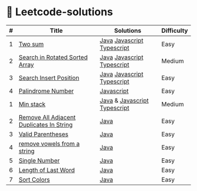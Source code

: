 # 🚀 Leetcode-solutions



| # | Title | Solutions | Difficulty |
|---|-------|----------|------------|
| 1 | [Two sum ](https://leetcode.com/problems/two-sum/)| [Java](./codes/Java/Leetcodes/src/main/TwoSum.java)  [Javascript](./codes/Javascript/Leetcodes/src/TwoSum.js)    [Typescript](./codes/Typescript/Leetcodes/src/TwoSum.ts)| Easy |
| 2 | [Search in Rotated Sorted Array](https://leetcode.com/problems/search-in-rotated-sorted-array/) | [Java](./codes/Java/Leetcodes/src/main/Search%20in%20Rotated%20Sorted%20Array.java)  [Javascript](./codes/Javascript/Leetcodes/src/Search%20in%20Rotated%20Sorted%20Array.js)  [Typescript](./codes/Typescript/Leetcodes/src/Search%20in%20Rotated%20Sorted%20Array.ts) | Medium |
| 3 | [Search Insert Position](https://leetcode.com/problems/search-insert-position/) | [Java](./codes/Java/Leetcodes/src/main/Search%20Insert%20Position.java)  [Javascript](./codes/Javascript/Leetcodes/src/Search%20Insert%20Position.js)  [Typescript](./codes/Typescript/Leetcodes/src/Search%20Insert%20Position.ts)| Easy |
| 4 | [Palindrome Number](https://leetcode.com/problems/palindrome-number/description/) | [Javascript](./codes/Javascript/Leetcodes/src/Palindrome%20Number.js)| Easy | 
| 1 | [Min stack ](https://leetcode.com/problems/min-stack/)| [Java](./codes/Java/Leetcodes/src/main/Min%20Stack.java) & [Javascript](./codes/Javascript/Leetcodes/src/Min%20Stack.js)  [Typescript](./codes/Typescript/Leetcodes/src/Min%20stack.ts)| Medium | 
| 2 | [Remove All Adjacent Duplicates In String](https://leetcode.com/problems/remove-all-adjacent-duplicates-in-string/description/)| [Java](./codes/Java/Leetcodes/src/main/Remove%20All%20Adjacent%20Duplicates%20In%20String.java) | Easy |
| 3 | [Valid Parentheses](https://leetcode.com/problems/valid-parentheses/description/)| [Java](./codes/Java/Leetcodes/src/main/Valid%20Parentheses.java) | Easy | 
| 4 | [remove vowels from a string](https://leetcode.com/problems/remove-vowels-from-a-string/)| [Java](./codes/Java/Leetcodes/src/main/Remove%20All%20Adjacent%20Duplicates%20In%20String.java) | Easy | 
| 5 | [Single Number](https://leetcode.com/problems/single-number/submissions/879923589/)| [Java](./codes/Java/Leetcodes/src/main/Single%20Number.java) | Easy |
| 6 | [Length of Last Word](https://leetcode.com/problems/length-of-last-word/)| [Java](./codes/Java/Leetcodes/src/main/Length%20of%20Last%20Word.java) | Easy |
| 7 | [Sort Colors](https://leetcode.com/problems/sort-colors/)| [Java](./codes/Java/Leetcodes/src/main/sort%20colors.java) | Easy |
